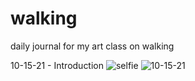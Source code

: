 # walking
daily journal for my art class on walking



10-15-21 - Introduction
![selfie]([https://github.com/ebelabrie/walking/blob/main/photos/]selfie.png)
![10-15-21](https://github.com/ebelabrie/walking/blob/main/photos/10-15-21.png)

